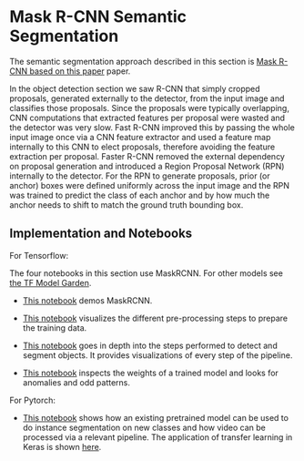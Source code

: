 # Mask R-CNN Semantic Segmentation

The semantic segmentation approach described in this section is [Mask R-CNN based on this paper](https://arxiv.org/abs/1703.06870) paper. 

In the object detection section we saw R-CNN that simply cropped proposals, generated externally to the detector, from the input image and classifies  those proposals. Since the proposals were typically overlapping, CNN computations that extracted features per proposal were wasted and the detector was very slow. Fast R-CNN improved this by passing the whole input image once via a CNN feature extractor and used a feature map internally to this CNN to elect proposals, therefore avoiding the feature extraction per proposal. Faster R-CNN removed the external dependency on proposal generation and introduced a Region Proposal Network (RPN) internally to the detector. For the RPN to generate proposals, prior (or anchor)  boxes were defined uniformly across the input image and the RPN was trained to predict the class of each anchor and by how much the anchor needs to shift to match the ground truth bounding box. 


## Implementation and Notebooks

For Tensorflow: 

The four notebooks in this section use MaskRCNN. For other models see [the TF Model Garden](https://github.com/tensorflow/tpu/tree/master/models/official/detection). 

* [This notebook](https://pantelis.github.io/artificial-intelligence/aiml-common/lectures/scene-understanding/semantic-segmentation/maskrcnn-semantic-segmentation/demo) demos MaskRCNN.

* [This notebook](https://pantelis.github.io/artificial-intelligence/aiml-common/lectures/scene-understanding/semantic-segmentation/maskrcnn-semantic-segmentation/inspect_data) visualizes the different pre-processing steps to prepare the training data.

* [This notebook](https://pantelis.github.io/artificial-intelligence/aiml-common/lectures/scene-understanding/semantic-segmentation/maskrcnn-semantic-segmentation/inspect_model) goes in depth into the steps performed to detect and segment objects. It provides visualizations of every step of the pipeline.

* [This notebook](https://pantelis.github.io/artificial-intelligence/aiml-common/lectures/scene-understanding/semantic-segmentation/maskrcnn-semantic-segmentation/inspect_weights) inspects the weights of a trained model and looks for anomalies and odd patterns.

For Pytorch: 

* [This notebook](https://pantelis.github.io/artificial-intelligence/aiml-common/lectures/scene-understanding/semantic-segmentation/maskrcnn-semantic-segmentation/detectron2_tutorial) shows how an existing pretrained model can be used to do instance segmentation on new classes and how video can be processed via a relevant pipeline. The application of transfer learning in Keras is shown [here](https://keras.io/guides/transfer_learning/).

